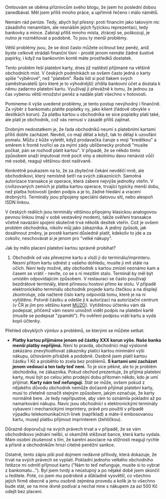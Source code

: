 <!-- dcterms:identifier = riderweblog#51 -->
<!-- dcterms:title = Filipika proti hotovosti -->
<!-- np9:categoryId = 2 -->
<!-- x4w:category = Lidé a jiná zvěř -->
<!-- np9:authorId = 1 -->
<!-- np9:authorEmail = michal.valasek@altairis.cz -->
<!-- dcterms:creator = Michal Altair Valášek -->
<!-- dcterms:created = 2003-05-14T04:37:43+02:00 -->
<!-- dcterms:dateAccepted = 2003-05-14T04:37:43+02:00 -->

Omlouvám se oběma příznivcům svého blogu, že jsem ho poslední dobou zanedbával. Měl jsem příliš mnoho práce, a upřímně řečeno i málo námětů.

Nemám rád peníze. Tedy, abych byl přesný: proti financím jako takovým nic zásadního nenamítám, ale nesnáším jejich fyzickou reprezentaci, tedy bankovky a mince. Zabírají příliš mnoho místa, ztrácejí se, poškozují, je nutno je rozměňovat a podobně. To jsou ty menší problémy.

Větší problémy jsou, že se dost často můžete ocitnout bez peněz, aniž byste celkově strádali finanční tísní - prostě jenom nemáte žádné šustivé papírky, i když na bankovním kontě máte prostředků dostatek.

Tento problém řeší platební karty, dnes již naštěstí přijímané na většině obchodních míst. V českých podmínkách se ovšem často jedná o karty spíše "výběrové", než "platební". Řada lidí si pod tlakem svých zaměstnavatelů (pro které je to výhodnější) zřídila bankovní účet a dostala k němu zadarmo platební kartu. Využívají ji převážně k tomu, že jednou za čas vyberou větší množství peněz a nadále platí všechno v hotovosti.

Pomineme-li výše uvedené problémy, je tento postup nevýhodný i finančně. Za výběr z bankomatu platíte poplatky vy, jako klient (řádově obvykle v desítkách korun). Za platbu kartou u obchodníka se sice poplatky platí také, ale platí je obchodník, což vás nemusí v zásadě příliš zajímat.

Drobným nedostatkem je, že řada obchodníků neumí s platebními kartami příliš dobře zacházet. Nevědí, co mají dělat a když, tak to dělají k uzoufání pomalu. Můžu z kůže vyletět, když prodavačka čaruje s mojí "kreditkou" a směrem k frontě tvořící se za mými zády ublíženecky prohodí "musíte počkat, pán se rozhodl platit kartou". V případě, že se někdo tímto způsobem snaží imputovat mně pocit viny a okolnímu davu nenávist vůči mé osobě, reaguji většinou dost naštvaně.

Konkrétně poukazem na to, že za zbytečné čekání nevděčí mně, ale obchodníkovi, který nemístně šetří na svých zákaznících. Samotná autorizace transakce je operace, která zabere nejvýše jednotky vteřin. V civilizovaných zemích je platba kartou operace, trvající typicky menší dobu, než platba hotovostí (jeden podpis a je to, žádné hledání a vracení drobných). Terminály jsou připojeny speciální datovou sítí, nebo alespoň ISDN linkou.

V českých reáliích jsou terminály většinou připojeny klasickou analogovou pevnou linkou (mají v sobě vestavěný modem), takže ověření transakce včetně navázání spojení skutečně trvá několik desítek vteřin. Což je ovšem problém obchodníka, nikoliv můj jako zákazníka. A jediný způsob, jak dosáhnout změny, je prostě kartami důsledně platit, kdekoliv to jde a za cokoliv, neschovávat si je jenom pro "velké nákupy".

Jak by mělo placení platební kartou správně probíhat?

1.  Obchodník od vás převezme kartu a vloží ji do terminálu/imprinteru. Nesmí přitom kartu odnést z vašeho dohledu, musíte ji mít stále na očích. Není tedy možné, aby obchodník s kartou zmizel neznámo kam a časem se vrátil - nevíte, co se s ní mezitím stalo. Terminál by měl být umístěn odpovídajícím způsobem. V restauraci se často používají bezdrátové terminály, které přinesou hostovi přímo ke stolu. 
V případě elektronického terminálu obchodník projede kartu čtečkou a na displeji zkontroluje, zda načtené číslo karty odpovídá tomu, které je na ní vytištěno. 
Potvrdí částku a odešle ji k autorizaci na autorizační centrum (v ČR je jím pro většinu karet [MUZO](http://www.muzo.com)). 
Vytištěnou účtenku vám dá podepsat, přičemž vám nesmí umožnit vidět podpis na platební kartě (musíte se podepsat "zpaměti"). 
Po ověření podpisu vrátí kartu a vydá kopii účtenky.

Přehled obvyklých výmluv a problémů, se kterými se můžete setkat:

*   **Platby kartou příjímáme jenom od částky XXX korun výše. Naše banka menší platby nepřijímá.** Není to pravda, obchodníci mají výslovně zakázáno znevýhodňovat zákazníky platící kartou minimální výší nákupu, účtováním přirážek a podobně. Osobně jsem platil kartou částku 1 Kč a proběhlo to zcela bez problémů. 
    **S kartami umí zacházet jenom vedoucí a ten tady teď není.** To je sice pěkné, ale to je problém obchodníka, ne zákazníka. Pokud obchod prezentuje, že přijímá platební karty, musí být po celou jeho prodejní dobu přítomen někdo, kdo je umí přijímat. 
    **Karty nám teď nefungují.** Stát se může, ovšem pokud z nějakého důvodu obchodník nemůže dočasně přijímat platební karty, musí to zřetelně označit stejným způsobem, jakým označuje, že karty normálně bere. Je tedy nepřípustné, aby vám to oznámila pokladní až po namarkování nákupu. Navíc jsou obchodníci s elektronickými terminály vybaveni i mechanickými imprintery, právě pro použití v případě výpadku telekomunikačních linek (například) a máte-li embosovanou kartu, musejí platbu přijmout imprinterem (žehličkou).

Důrazně doporučuji na svých právech trvat a v případě, že se vám obchodníkovo jednání nelíbí, si okamžitě stěžovat bance, která kartu vydala. Mám osobní zkušenost s tím, že karetní asociace na stížnosti reagují rychle a přísně a obchodníkům hrozí citelné peněžní sankce.

Ostatně, tento zápis píši pod dojmem nedávné příhody, která dokazuje, že trvat na svých právech se vyplatí. Pokladní jednoho velkého obchodního řetězce mi odmítl přijmout kartu ("Nám to teď nefunguje, musíte si to vybrat z bankomatu..."). Byl jsem tvrdý a neústupný a po nějaké době jsem skončil u ředitele. Poté, co jsem mu podrobně a důkladně vysvětlil, co všechno jejich firmě obecně a jemu osobně zejména provedu a kolik je to všechno bude stát, se na mne divně podíval a nechal mne s nákupem za asi 500 Kč odejít bez placení.